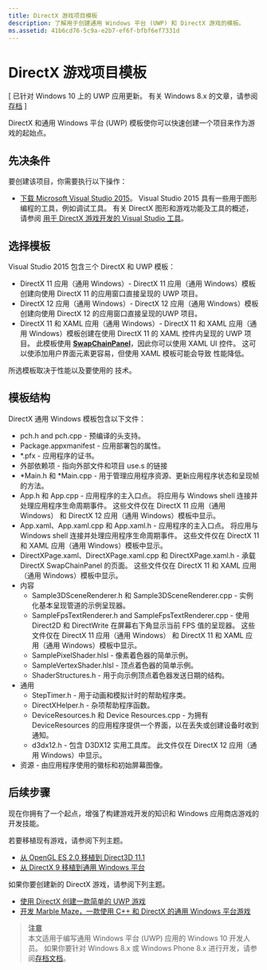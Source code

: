 ```yaml
---
title: DirectX 游戏项目模板
description: 了解用于创建通用 Windows 平台 (UWP) 和 DirectX 游戏的模板。
ms.assetid: 41b6cd76-5c9a-e2b7-ef6f-bfbf6ef7331d
---
```


# DirectX 游戏项目模板


\[ 已针对 Windows 10 上的 UWP 应用更新。 有关 Windows 8.x 的文章，请参阅[存档](http://go.microsoft.com/fwlink/p/?linkid=619132) \]

DirectX 和通用 Windows 平台 (UWP) 模板使你可以快速创建一个项目来作为游戏的起始点。

## 先决条件


要创建该项目，你需要执行以下操作：

-   [下载 Microsoft Visual Studio 2015](https://www.visualstudio.com/vs-2015-product-editions)。 Visual Studio 2015 具有一些用于图形编程的工具，例如调试工具。 有关 DirectX 图形和游戏功能及工具的概述，请参阅 [用于 DirectX 游戏开发的 Visual Studio 工具](set-up-visual-studio-for-game-development.md)。

## 选择模板


Visual Studio 2015 包含三个 DirectX 和 UWP 模板：

-   DirectX 11 应用（通用 Windows）- DirectX 11 应用（通用 Windows）模板创建向使用 DirectX 11 的应用窗口直接呈现的 UWP 项目。
-   DirectX 12 应用（通用 Windows）- DirectX 12 应用（通用 Windows）模板创建向使用 DirectX 12 的应用窗口直接呈现的UWP 项目。
-   DirectX 11 和 XAML 应用（通用 Windows）- DirectX 11 和 XAML 应用（通用 Windows）模板创建在使用 DirectX 11 的 XAML 控件内呈现的 UWP 项目。 此模板使用 [**SwapChainPanel**](https://msdn.microsoft.com/library/windows/apps/dn252834)，因此你可以使用 XAML UI 控件。 这可以使添加用户界面元素更容易，但使用 XAML 模板可能会导致 性能降低。

所选模板取决于性能以及要使用的 技术。

## 模板结构


DirectX 通用 Windows 模板包含以下文件：

-   pch.h and pch.cpp - 预编译的头支持。
-   Package.appxmanifest - 应用部署包的属性。
-   \*.pfx - 应用程序的证书。
-   外部依赖项 - 指向外部文件和项目 use.s 的链接
-   \*Main.h 和 *Main.cpp - 用于管理应用程序资源、更新应用程序状态和呈现帧的方法。
-   App.h 和 App.cpp - 应用程序的主入口点。 将应用与 Windows shell 连接并处理应用程序生命周期事件。 这些文件仅在 DirectX 11 应用（通用 Windows） 和 DirectX 12 应用（通用 Windows）模板中显示。
-   App.xaml、App.xaml.cpp 和 App.xaml.h - 应用程序的主入口点。 将应用与 Windows shell 连接并处理应用程序生命周期事件。 这些文件仅在 DirectX 11 和 XAML 应用（通用 Windows）模板中显示。
-   DirectXPage.xaml、DirectXPage.xaml.cpp 和 DirectXPage.xaml.h - 承载 DirectX SwapChainPanel 的页面。 这些文件仅在 DirectX 11 和 XAML 应用（通用 Windows）模板中显示。
-   内容
    -   Sample3DSceneRenderer.h 和 Sample3DSceneRenderer.cpp - 实例化基本呈现管道的示例呈现器。
    -   SampleFpsTextRenderer.h and SampleFpsTextRenderer.cpp - 使用 Direct2D 和 DirectWrite 在屏幕右下角显示当前 FPS 值的呈现器。 这些文件仅在 DirectX 11 应用（通用 Windows） 和 DirectX 11 和 XAML 应用（通用 Windows）模板中显示。
    -   SamplePixelShader.hlsl - 像素着色器的简单示例。
    -   SampleVertexShader.hlsl - 顶点着色器的简单示例。
    -   ShaderStructures.h - 用于向示例顶点着色器发送日期的结构。
-   通用
    -   StepTimer.h - 用于动画和模拟计时的帮助程序类。
    -   DirectXHelper.h - 杂项帮助程序函数。
    -   DeviceResources.h 和 Device Resources.cpp - 为拥有 DeviceResources 的应用程序提供一个界面，以在丢失或创建设备时收到通知。
    -   d3dx12.h - 包含 D3DX12 实用工具库。 此文件仅在 DirectX 12 应用（通用 Windows）中显示。
-   资源 - 由应用程序使用的徽标和初始屏幕图像。

## 后续步骤


现在你拥有了一个起点，增强了构建游戏开发的知识和 Windows 应用商店游戏的开发技能。

若要移植现有游戏，请参阅下列主题。

-   [从 OpenGL ES 2.0 移植到 Direct3D 11.1](port-from-opengl-es-2-0-to-directx-11-1.md)
-   [从 DirectX 9 移植到通用 Windows 平台](porting-your-directx-9-game-to-windows-store.md)

如果你要创建新的 DirectX 游戏，请参阅下列主题。

-   [使用 DirectX 创建一款简单的 UWP 游戏](tutorial--create-your-first-metro-style-directx-game.md)
-   [开发 Marble Maze，一款使用 C++ 和 DirectX 的通用 Windows 平台游戏](developing-marble-maze-a-windows-store-game-in-cpp-and-directx.md)

> **注意**  
本文适用于编写通用 Windows 平台 (UWP) 应用的 Windows 10 开发人员。 如果你要针对 Windows 8.x 或 Windows Phone 8.x 进行开发，请参阅[存档文档](http://go.microsoft.com/fwlink/p/?linkid=619132)。

 

 

 






<!--HONumber=Mar16_HO1-->


